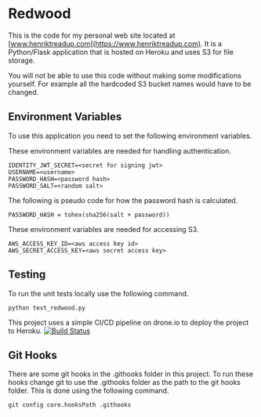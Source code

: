# Redwood
This is the code for my personal web site located at
[www.henriktreadup.com](https://www.henriktreadup.com). It is a Python/Flask
application that is hosted on Heroku and uses S3 for file storage.

You will not be able to use this code without making some
modifications yourself. For example all the hardcoded S3 bucket names
would have to be changed.

## Environment Variables
To use this application you need to set the following environment variables.

These environment variables are needed for handling authentication.

    IDENTITY_JWT_SECRET=<secret for signing jwt>
    USERNAME=<username>
    PASSWORD_HASH=<password hash>
    PASSWORD_SALT=<random salt>

The following is pseudo code for how the password hash is calculated.

    PASSWORD_HASH = tohex(sha256(salt + password))

These environment variables are needed for accessing S3.

    AWS_ACCESS_KEY_ID=<aws access key id>
    AWS_SECRET_ACCESS_KEY=<aws secret access key>

## Testing
To run the unit tests locally use the following command.

    python test_redwood.py

This project uses a simple CI/CD pipeline on drone.io to deploy the
project to Heroku.
[![Build Status](https://cloud.drone.io/api/badges/treadup/redwood/status.svg)](https://cloud.drone.io/treadup/redwood)

## Git Hooks
There are some git hooks in the .githooks folder in this project. To
run these hooks change git to use the .githooks folder as the path to
the git hooks folder. This is done using the following command.

    git config core.hooksPath .githooks
